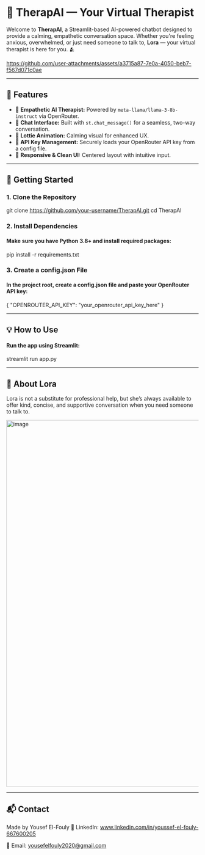 # 🧠 TherapAI — Your Virtual Therapist

Welcome to **TherapAI**, a Streamlit-based AI-powered chatbot designed to provide a calming, empathetic conversation space. Whether you're feeling anxious, overwhelmed, or just need someone to talk to, **Lora** — your virtual therapist is here for you. 🫂


https://github.com/user-attachments/assets/a3715a87-7e0a-4050-beb7-f567d071c0ae


---

## 🌟 Features

- 🤖 **Empathetic AI Therapist:** Powered by `meta-llama/llama-3-8b-instruct` via OpenRouter.
- 💬 **Chat Interface:** Built with `st.chat_message()` for a seamless, two-way conversation.
- 🎨 **Lottie Animation:** Calming visual for enhanced UX.
- 🔐 **API Key Management:** Securely loads your OpenRouter API key from a config file.
- 📱 **Responsive & Clean UI:** Centered layout with intuitive input.

---

## 🚀 Getting Started

### 1. Clone the Repository

git clone https://github.com/your-username/TherapAI.git
cd TherapAI

### 2. Install Dependencies


#### Make sure you have Python 3.8+ and install required packages:

pip install -r requirements.txt


### 3. Create a config.json File

#### In the project root, create a config.json file and paste your OpenRouter API key:


{
  "OPENROUTER_API_KEY": "your_openrouter_api_key_here"
}

---


## 💡 How to Use

#### Run the app using Streamlit:

streamlit run app.py

---


## 🧠 About Lora


Lora is not a substitute for professional help, but she’s always available to offer kind, concise, and supportive conversation when you need someone to talk to.

<img width="1910" height="961" alt="image" src="https://github.com/user-attachments/assets/2bb271d1-5947-48a7-89ba-0d1134e71ff0" />

---

## 📬 Contact

Made by Yousef El-Fouly 💼 LinkedIn: www.linkedin.com/in/youssef-el-fouly-667600205

📧 Email: yousefelfouly2020@gmail.com

